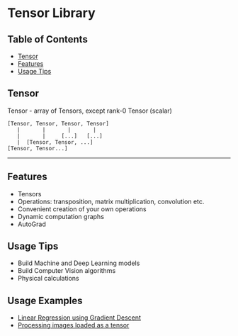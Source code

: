 # Tensor Library

## Table of Contents
- [Tensor](#tensor)
- [Features](#features)
- [Usage Tips](#usage-tips)

## Tensor 
Tensor - array of Tensors, except rank-0 Tensor (scalar)
```
[Tensor, Tensor, Tensor, Tensor]  
   |       |       |       |  
   |       |     [...]   [...]  
   |  [Tensor, Tensor, ...]  
[Tensor, Tensor...]  
```
---

## Features
* Tensors
* Operations: transposition, matrix multiplication, convolution etc.
* Convenient creation of your own operations
* Dynamic computation graphs
* AutoGrad

## Usage Tips
* Build Machine and Deep Learning models  
* Build Computer Vision algorithms
* Physical calculations

## Usage Examples
* [Linear Regression using Gradient Descent](https://github.com/Alar-q/Tensor-library/blob/main/src/com/ml/lib/nn/Main.java)  
* [Processing images loaded as a tensor](https://github.com/Alar-q/ML_library_JavaFX)
